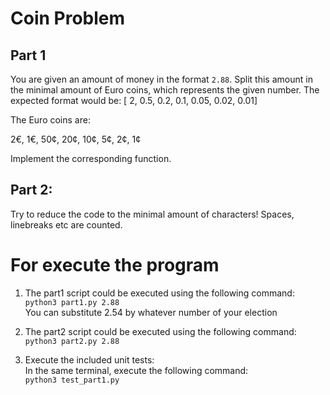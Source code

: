 Coin Problem
============

Part 1
------

You are given an amount of money in the format `2.88`. Split this amount in the minimal amount of Euro coins, which represents the given number.
The expected format would be: [ 2, 0.5, 0.2, 0.1, 0.05, 0.02, 0.01]

The Euro coins are:

2€, 1€, 50¢, 20¢, 10¢, 5¢, 2¢, 1¢

Implement the corresponding function.


Part 2:
-------

Try to reduce the code to the minimal amount of characters! Spaces, linebreaks etc are counted. 


For execute the program
===================
1. The part1 script could be executed using the following command:\
`python3 part1.py 2.88`\
   You can substitute 2.54 by whatever number of your election
  

2. The part2 script could be executed using the following command:\
`python3 part2.py 2.88`  


3. Execute the included unit tests:\
In the same terminal, execute the following command:\
   `python3 test_part1.py`
